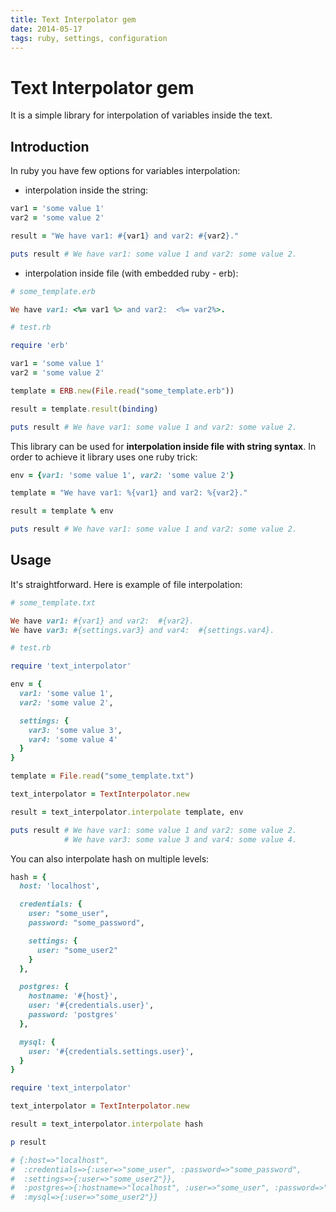```yaml
---
title: Text Interpolator gem
date: 2014-05-17
tags: ruby, settings, configuration
---
```


# Text Interpolator gem

It is a simple library for interpolation of variables inside the text.

## Introduction

In ruby you have few options for variables interpolation:

- interpolation inside the string:

```ruby
var1 = 'some value 1'
var2 = 'some value 2'

result = "We have var1: #{var1} and var2: #{var2}."

puts result # We have var1: some value 1 and var2: some value 2.
```

- interpolation inside file (with embedded ruby -  erb):

```ruby
# some_template.erb

We have var1: <%= var1 %> and var2:  <%= var2%>.
```

```ruby
# test.rb

require 'erb'

var1 = 'some value 1'
var2 = 'some value 2'

template = ERB.new(File.read("some_template.erb"))

result = template.result(binding)

puts result # We have var1: some value 1 and var2: some value 2.
```

This library can be used for **interpolation inside file with string syntax**. In order to
achieve it library uses one ruby trick:

```ruby
env = {var1: 'some value 1', var2: 'some value 2'}

template = "We have var1: %{var1} and var2: %{var2}."

result = template % env

puts result # We have var1: some value 1 and var2: some value 2.
```

## Usage

It's straightforward. Here is example of file interpolation:

```ruby
# some_template.txt

We have var1: #{var1} and var2:  #{var2}.
We have var3: #{settings.var3} and var4:  #{settings.var4}.
```

```ruby
# test.rb

require 'text_interpolator'

env = {
  var1: 'some value 1',
  var2: 'some value 2',

  settings: {
    var3: 'some value 3',
    var4: 'some value 4'
  }
}

template = File.read("some_template.txt")

text_interpolator = TextInterpolator.new

result = text_interpolator.interpolate template, env

puts result # We have var1: some value 1 and var2: some value 2.
            # We have var3: some value 3 and var4: some value 4.
```

You can also interpolate hash on multiple levels:
      
```ruby
hash = {
  host: 'localhost',

  credentials: {
    user: "some_user",
    password: "some_password",

    settings: {
      user: "some_user2"
    }
  },

  postgres: {
    hostname: '#{host}',
    user: '#{credentials.user}',
    password: 'postgres'
  },

  mysql: {
    user: '#{credentials.settings.user}',
  }
}

require 'text_interpolator'

text_interpolator = TextInterpolator.new

result = text_interpolator.interpolate hash

p result

# {:host=>"localhost", 
#  :credentials=>{:user=>"some_user", :password=>"some_password", 
#  :settings=>{:user=>"some_user2"}}, 
#  :postgres=>{:hostname=>"localhost", :user=>"some_user", :password=>"postgres"}, 
#  :mysql=>{:user=>"some_user2"}}

```
